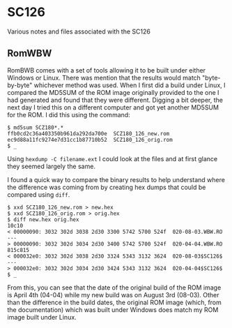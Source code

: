 # SC126
Various notes and files associated with the SC126

## RomWBW
RomBWB comes with a set of tools allowing it to be built under either Windows or Linux. There was mention that the results would match "byte-by-byte" whichever method was used. When I first did a build under Linux, I compared the MD5SUM of the ROM image originally provided to the one I had generated and found that they were different. Digging a bit deeper, the next day I tried this on a different computer and got yet another MD5SUM for the ROM. I did this using the command:

```
$ md5sum SCZ180*.*
ffb0cd2c36a403350b961da292da700e  SCZ180_126_new.rom
ec9d88a11fc9274e7d31cc1b87710b52  SCZ180_126_orig.rom
$ _
```

Using `hexdump -C filename.ext` I could look at the files and at first glance they seemed largely the same.

I found a quick way to compare the binary results to help understand where the difference was coming from by creating hex dumps that could be compared using `diff`.

```
$ xxd SCZ180_126_new.rom > new.hex
$ xxd SCZ180_126_orig.rom > orig.hex
$ diff new.hex orig.hex
10c10
< 00000090: 3032 302d 3038 2d30 3300 5742 5700 524f  020-08-03.WBW.RO
---
> 00000090: 3032 302d 3034 2d30 3400 5742 5700 524f  020-04-04.WBW.RO
815c815
< 000032e0: 3032 302d 3038 2d30 3324 5343 3132 3624  020-08-03$SC126$
---
> 000032e0: 3032 302d 3034 2d30 3424 5343 3132 3624  020-04-04$SC126$
$ _
```
From this, you can see that the date of the original build of the ROM image is April 4th (04-04) while my new build was on August 3rd (08-03). Other than the difference in the build dates, the original ROM image (which, from the documentation) which was built under Windows does match my ROM image built under Linux.
